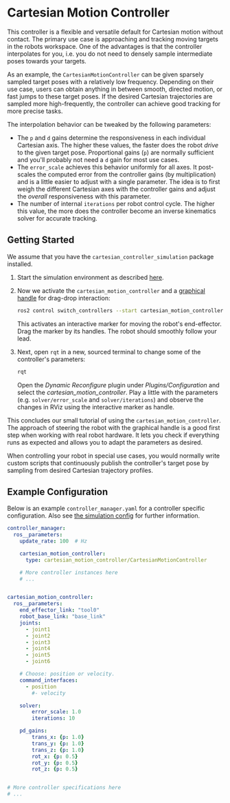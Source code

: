 # Cartesian Motion Controller

This controller is a flexible and versatile default for Cartesian motion without contact.
The primary use case is approaching and tracking moving targets in the robots workspace.
One of the advantages is that the controller interpolates for you, i.e. you do
not need to densely sample intermediate poses towards your targets.

As an example, the `CartesianMotionController` can be given sparsely sampled target poses
with a relatively low frequency.
Depending on their use case, users can obtain anything in between
smooth, directed motion, or fast jumps to these target poses.
If the desired Cartesian trajectories are sampled more high-frequently, the
controller can achieve good tracking for more precise tasks.

The interpolation behavior can be tweaked by the following parameters:
* The `p` and `d` gains determine the responsiveness in each individual Cartesian axis. The higher these
  values, the faster does the robot *drive* to the given target pose.
  Proportional gains (`p`) are normally sufficient and you'll probably not need
  a `d` gain for most use cases.
* The `error_scale` achieves this behavior uniformly for all axes. It
  post-scales the computed error from the controller gains (by multiplication) and is a little
  easier to adjust with a single parameter. The idea is
  to first weigh the different Cartesian axes with the controller gains and adjust the
  *overall* responsiveness with this parameter.
* The number of internal `iterations` per robot control cycle. The higher this
  value, the more does the controller become an inverse kinematics solver for accurate tracking.


## Getting Started
We assume that you have the `cartesian_controller_simulation` package installed.
1) Start the simulation environment as described [here](./../cartesian_controller_simulation/README.md).

2) Now we activate the `cartesian_motion_controller` and a
   [graphical handle](../cartesian_controller_handles/README.md) for drag-drop interaction:
   ```bash
   ros2 control switch_controllers --start cartesian_motion_controller motion_control_handle
   ```

   This activates an interactive marker for moving the robot's end-effector.
   Drag the marker by its handles. The robot should smoothly follow your lead.

3) Next, open `rqt` in a new, sourced terminal to change some of the controller's parameters:
   ```bash
   rqt
   ```
   Open the *Dynamic Reconfigure* plugin under *Plugins/Configuration* and
   select the *cartesian_motion_controller*. Play a little with the parameters
   (e.g. `solver/error_scale` and `solver/iterations`) and observe the changes
   in RViz  using the interactive marker as handle.

This concludes our small tutorial of using the `cartesian_motion_controller`.
The approach of steering the robot with the graphical handle is a good first step when working with real robot hardware.
It lets you check if everything runs as expected and allows you to adapt the parameters as desired.

When controlling your robot in special use cases, you would normally write
custom scripts that continuously publish the controller's target pose by
sampling from desired Cartesian trajectory profiles.


## Example Configuration
Below is an example `controller_manager.yaml` for a controller specific configuration. Also see [the simulation config](../cartesian_controller_simulation/config/controller_manager.yaml) for further information.
```yaml
controller_manager:
  ros__parameters:
    update_rate: 100  # Hz

    cartesian_motion_controller:
      type: cartesian_motion_controller/CartesianMotionController

    # More controller instances here
    # ...


cartesian_motion_controller:
  ros__parameters:
    end_effector_link: "tool0"
    robot_base_link: "base_link"
    joints:
      - joint1
      - joint2
      - joint3
      - joint4
      - joint5
      - joint6

    # Choose: position or velocity.
    command_interfaces:
      - position
        #- velocity

    solver:
        error_scale: 1.0
        iterations: 10

    pd_gains:
        trans_x: {p: 1.0}
        trans_y: {p: 1.0}
        trans_z: {p: 1.0}
        rot_x: {p: 0.5}
        rot_y: {p: 0.5}
        rot_z: {p: 0.5}


# More controller specifications here
# ...

```

